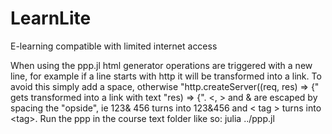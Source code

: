 # LearnLite
E-learning compatible with limited internet access

When using the ppp.jl html generator operations are triggered with a new line, for example if a line starts with http it will be transformed into a link. To avoid this simply add a space, otherwise "http.createServer((req, res) => {" gets transformed into a link with text "res) => {". <, > and & are escaped by spacing the "opside", ie 123& 456 turns into 123&456 and < tag > turns into &lt;tag&gt;. Run the ppp in the course text folder like so: julia ../ppp.jl
